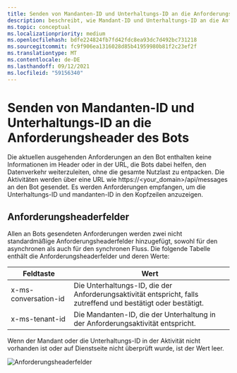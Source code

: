 ```yaml
---
title: Senden von Mandanten-ID und Unterhaltungs-ID an die Anforderungsheader des Bots
description: beschreibt, wie Mandant-ID und Unterhaltungs-ID an die Anforderungsheader des Bots gesendet werden.
ms.topic: conceptual
ms.localizationpriority: medium
ms.openlocfilehash: bdfe224824fb7fd42fdc8ea93dc7d492bc731218
ms.sourcegitcommit: fc9f906ea1316028d85b41959980b81f2c23ef2f
ms.translationtype: MT
ms.contentlocale: de-DE
ms.lasthandoff: 09/12/2021
ms.locfileid: "59156340"
---
```

# <a name="send-tenant-id-and-conversation-id-to-the-request-headers-of-the-bot"></a>Senden von Mandanten-ID und Unterhaltungs-ID an die Anforderungsheader des Bots

Die aktuellen ausgehenden Anforderungen an den Bot enthalten keine Informationen im Header oder in der URL, die Bots dabei helfen, den Datenverkehr weiterzuleiten, ohne die gesamte Nutzlast zu entpacken. Die Aktivitäten werden über eine URL wie https://<your_domain>/api/messages an den Bot gesendet. Es werden Anforderungen empfangen, um die Unterhaltungs-ID und mandanten-ID in den Kopfzeilen anzuzeigen.

## <a name="request-header-fields"></a>Anforderungsheaderfelder

Allen an Bots gesendeten Anforderungen werden zwei nicht standardmäßige Anforderungsheaderfelder hinzugefügt, sowohl für den asynchronen als auch für den synchronen Fluss. Die folgende Tabelle enthält die Anforderungsheaderfelder und deren Werte:

| Feldtaste | Wert |
|----------------|-----------------|
| x-ms-conversation-id | Die Unterhaltungs-ID, die der Anforderungsaktivität entspricht, falls zutreffend und bestätigt oder bestätigt. |
| x-ms-tenant-id | Die Mandanten-ID, die der Unterhaltung in der Anforderungsaktivität entspricht. |

Wenn der Mandant oder die Unterhaltungs-ID in der Aktivität nicht vorhanden ist oder auf Dienstseite nicht überprüft wurde, ist der Wert leer.

![Anforderungsheaderfelder](~/assets/images/bots/requestheaderfields.png)
